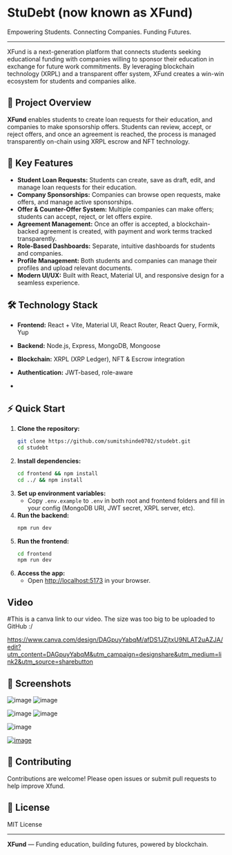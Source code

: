 # StuDebt (now known as XFund)

Empowering Students. Connecting Companies. Funding Futures.

---

XFund is a next-generation platform that connects students seeking educational funding with companies willing to sponsor their education in exchange for future work commitments. By leveraging blockchain technology (XRPL) and a transparent offer system, XFund creates a win-win ecosystem for students and companies alike.

## 🚀 Project Overview

**XFund** enables students to create loan requests for their education, and companies to make sponsorship offers. Students can review, accept, or reject offers, and once an agreement is reached, the process is managed transparently on-chain using XRPL escrow and NFT technology.

## 🌟 Key Features

- **Student Loan Requests:** Students can create, save as draft, edit, and manage loan requests for their education.
- **Company Sponsorships:** Companies can browse open requests, make offers, and manage active sponsorships.
- **Offer & Counter-Offer System:** Multiple companies can make offers; students can accept, reject, or let offers expire.
- **Agreement Management:** Once an offer is accepted, a blockchain-backed agreement is created, with payment and work terms tracked transparently.
- **Role-Based Dashboards:** Separate, intuitive dashboards for students and companies.
- **Profile Management:** Both students and companies can manage their profiles and upload relevant documents.
- **Modern UI/UX:** Built with React, Material UI, and responsive design for a seamless experience.

## 🛠️ Technology Stack

- **Frontend:** React + Vite, Material UI, React Router, React Query, Formik, Yup
- **Backend:** Node.js, Express, MongoDB, Mongoose
- **Blockchain:** XRPL (XRP Ledger), NFT & Escrow integration
- **Authentication:** JWT-based, role-aware

- 

## ⚡ Quick Start

1. **Clone the repository:**
   ```bash
   git clone https://github.com/sumitshinde0702/studebt.git
   cd studebt
   ```
2. **Install dependencies:**
   ```bash
   cd frontend && npm install
   cd ../ && npm install
   ```
3. **Set up environment variables:**
   - Copy `.env.example` to `.env` in both root and frontend folders and fill in your config (MongoDB URI, JWT secret, XRPL server, etc).
4. **Run the backend:**
   ```bash
   npm run dev
   ```
5. **Run the frontend:**
   ```bash
   cd frontend
   npm run dev
   ```
6. **Access the app:**
   - Open [http://localhost:5173](http://localhost:5173) in your browser.
  
## Video
#This is a canva link to our video. The size was too big to be uploaded to GitHub :/

https://www.canva.com/design/DAGpuyYabqM/afDS1JZjtxU9NLAT2uAZJA/edit?utm_content=DAGpuyYabqM&utm_campaign=designshare&utm_medium=link2&utm_source=sharebutton

## 📸 Screenshots
![image](https://github.com/user-attachments/assets/1fd46e29-817a-488d-b859-562506482132)
![image](https://github.com/user-attachments/assets/788c46b6-a20d-4d69-9ccd-6ad3cf99174e)

![image](https://github.com/user-attachments/assets/bc7684aa-1d9c-4127-99ee-f31e2d99bf9b)
![image](https://github.com/user-attachments/assets/adefbc28-9850-43d1-8530-224fd2bd4448)

![image](https://github.com/user-attachments/assets/7bbac2c0-0d0f-43e1-a7c4-49948c5361a3)



[![image](https://github.com/user-attachments/assets/42fabac4-3bc9-4dd3-a2b3-9d571eb8baae)](https://github.com/SumitShinde0702/StuDebt/blob/main/images/accept_offer.png)



## 🤝 Contributing

Contributions are welcome! Please open issues or submit pull requests to help improve Xfund.

## 📄 License

MIT License

---

**XFund** — Funding education, building futures, powered by blockchain.
